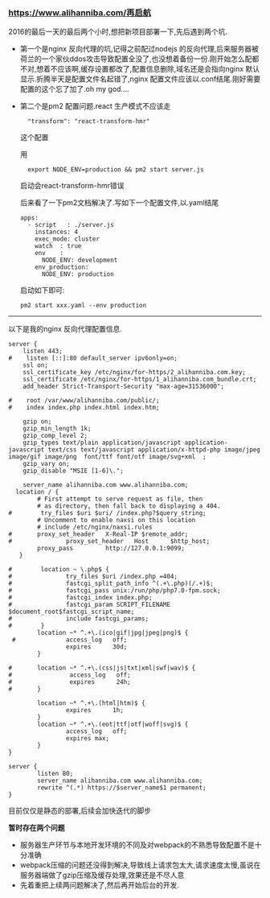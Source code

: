 ### https://www.alihanniba.com/再启航

2016的最后一天的最后两个小时,想把新项目部署一下,先后遇到两个坑.

* 第一个是nginx 反向代理的坑,记得之前配过nodejs 的反向代理,后来服务器被荷兰的一个家伙ddos攻击导致配置全没了,也没想着备份一份.刚开始怎么配都不对,想着不应该啊,缓存设置都改了,配置信息删除,域名还是会指向nginx 默认显示.折腾半天是配置文件名起错了,nginx 配置文件应该以.conf结尾.刚好需要配置的这个忘了加了.oh my god....

* 第二个是pm2 配置问题.react 生产模式不应该走

		"transform": "react-transform-hmr"
	
	这个配置

	用

		export NODE_ENV=production && pm2 start server.js 

	启动会react-transform-hmr错误

	后来看了一下pm2文档解决了.写如下一个配置文件,以.yaml结尾

	```
	apps:
	  - script   : ./server.js
	    instances: 4
	    exec_mode: cluster
	    watch  : true
	    env    :
	      NODE_ENV: development
	    env_production:
	      NODE_ENV: production
	```

	启动如下即可:

	```
	pm2 start xxx.yaml --env production
	```
---

以下是我的nginx 反向代理配置信息.

```
server {
    listen 443;
#    listen [::]:80 default_server ipv6only=on;
    ssl on;
    ssl_certificate_key /etc/nginx/for-https/2_alihanniba.com.key;
    ssl_certificate /etc/nginx/for-https/1_alihanniba.com_bundle.crt;
    add_header Strict-Transport-Security "max-age=31536000";

#    root /var/www/alihanniba.com/public/;
#    index index.php index.html index.htm;

    gzip on;
    gzip_min_length 1k;
    gzip_comp_level 2;
    gzip_types text/plain application/javascript application-javascript text/css text/javascript application/x-httpd-php image/jpeg image/gif image/png  font/ttf font/otf image/svg+xml  ;
    gzip_vary on;
    gzip_disable "MSIE [1-6]\.";

    server_name alihanniba.com www.alihanniba.com;
  location / {
        # First attempt to serve request as file, then
        # as directory, then fall back to displaying a 404.
#        try_files $uri $uri/ /index.php?$query_string;
        # Uncomment to enable naxsi on this location
        # include /etc/nginx/naxsi.rules
#       proxy_set_header   X-Real-IP $remote_addr;
#               proxy_set_header   Host      $http_host;
        proxy_pass         http://127.0.0.1:9099;
   }

#        location ~ \.php$ {
#               try_files $uri /index.php =404;
#               fastcgi_split_path_info ^(.+\.php)(/.+)$;
#               fastcgi_pass unix:/run/php/php7.0-fpm.sock;
#               fastcgi_index index.php;
#               fastcgi_param SCRIPT_FILENAME $document_root$fastcgi_script_name;
#               include fastcgi_params;
#        }
        location ~* ^.+\.(ico|gif|jpg|jpeg|png)$ {
 #              access_log   off;
                expires      30d;
        }

#       location ~* ^.+\.(css|js|txt|xml|swf|wav)$ {
#                access_log   off;
#                expires      24h;
#       }

        location ~* ^.+\.(html|htm)$ {
                expires      1h;
        }
        location ~* ^.+\.(eot|ttf|otf|woff|svg)$ {
                access_log   off;
                expires max;
        }
}

server {
        listen 80;
        server_name alihanniba.com www.alihanniba.com;
        rewrite ^(.*) https://$server_name$1 permanent;
}
```
目前仅仅是静态的部署,后续会加快迭代的脚步

**暂时存在两个问题**

* 服务器生产环节与本地开发环境的不同及对webpack的不熟悉导致配置不是十分准确
* webpack压缩的问题还没得到解决,导致线上请求包太大,请求速度太慢,虽说在服务器端做了gzip压缩及缓存处理,效果还是不尽人意
* 先着重把上续两问题解决了,然后再开始后台的开发.






